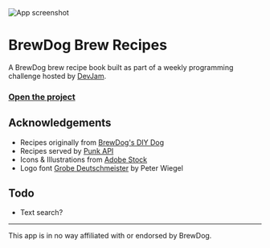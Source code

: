 <img src="https://brewdog-recipes.surge.sh/screenshot.png" alt="App screenshot">

# BrewDog Brew Recipes

A BrewDog brew recipe book built as part of a weekly programming challenge hosted by [DevJam](https://devjam.vercel.app/).

### <a href="https://brewdog-recipes.surge.sh/">Open the project</a>

## Acknowledgements

-  Recipes originally from [BrewDog's DIY Dog](https://www.brewdog.com/uk/community/diy-dog/)
-  Recipes served by [Punk API](https://punkapi.com/)
-  Icons & Illustrations from [Adobe Stock](https://stock.adobe.com/)
-  Logo font [Grobe Deutschmeister](https://www.1001fonts.com/grobe-deutschmeister-font.html) by Peter Wiegel

## Todo

-  Text search?

---

This app is in no way affiliated with or endorsed by BrewDog.
